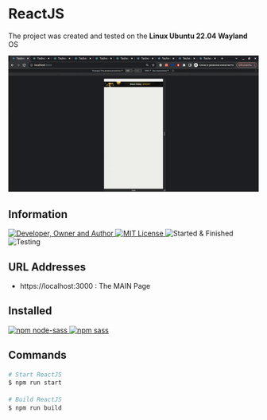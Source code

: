 # ReactJS
The project was created and tested on the **Linux Ubuntu 22.04 Wayland** OS

![](result.gif)

## Information
<div id="information" align="left">
  <a href="https://github.com/MoguchiyDD" target="_blank">
    <img alt="Developer, Owner and Author" src="https://img.shields.io/badge/Developer,%20Owner%20and%20Author-МогучийДД%20(MoguchiyDD)-FF4F1E?style=for-the-badge" />
  </a>
  <a href="../../../LICENSE" target="_blank">
    <img alt="MIT License" src="https://img.shields.io/badge/License-MIT%20License-6A1B9A?style=for-the-badge" />
  </a>
  <img alt="Started & Finished" src="https://img.shields.io/badge/Started%20&%20Finished-2023.12.29%20/%202024.01.02-F9A825?style=for-the-badge" />
  <img alt="Testing" src="https://img.shields.io/badge/Testing-Google%20Chrome%20and%20Firefox-2E7D32?style=for-the-badge" />
</div>

## URL Addresses
- https://localhost:3000 : The MAIN Page

## Installed
<div id="installed" align="left">
  <a href="https://www.npmjs.com/package/node-sass" target="_blank">
    <img alt="npm node-sass" src="https://img.shields.io/badge/npm-node--sass-FAFAFA?style=for-the-badge" />
  </a>
  <a href="https://www.npmjs.com/package/sass" target="_blank">
    <img alt="npm sass" src="https://img.shields.io/badge/npm-sass-FAFAFA?style=for-the-badge" />
  </a>
</div>

## Commands
```Bash
# Start ReactJS
$ npm run start

# Build ReactJS
$ npm run build
```
